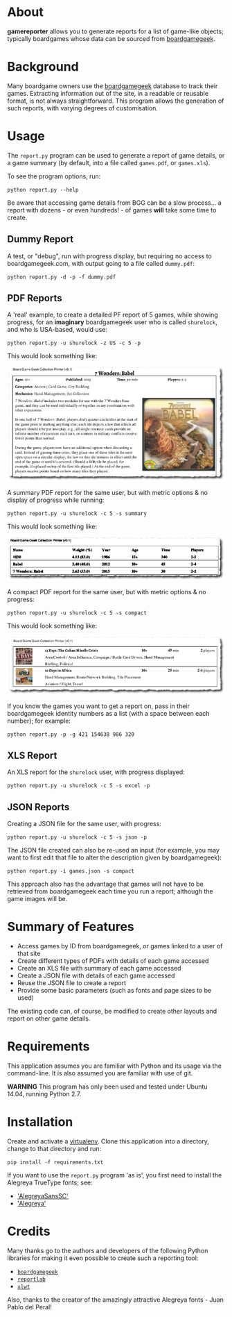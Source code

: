 # About

**gamereporter** allows you to generate reports for a list of game-like
objects; typically boardgames whose data can be sourced from 
[boardgamegeek](http://www.boardgamegeek.com).

# Background

Many boardgame owners use the [boardgamegeek](http://www.boardgamegeek.com) 
database to track their games.  Extracting information out of the site, in a 
readable or reusable format, is not always straightforward.  This program allows 
the generation of such reports, with varying degrees of customisation.

# Usage

The `report.py` program can be used to generate a report of game details, or
a game summary (by default, into a file called `games.pdf`, or `games.xls`).

To see the program options, run:

    python report.py --help

Be aware that accessing game details from BGG can be a slow process... a report
with dozens - or even hundreds! - of games **will** take some time to create.

## Dummy Report

A test, or "debug", run with progress display, but requiring no access to 
boardgamegeek.com, with output going to a file called `dummy.pdf`:

    python report.py -d -p -f dummy.pdf

## PDF Reports

A 'real' example, to create a detailed PF report of 5 games, while showing 
progress, for an **imaginary** boardgamegeek user who is called `shurelock`, 
and who is USA-based, would use:

    python report.py -u shurelock -z US -c 5 -p
    
This would look something like:

![Standard Report](images/standard.png)

A summary PDF report for the same user, but with metric options & no display of
progress while running:

    python report.py -u shurelock -c 5 -s summary
    
This would look something like:

![Summary Report](images/summary.png)
    
A compact PDF report for the same user, but with metric options & no progress:

    python report.py -u shurelock -c 5 -s compact
    
This would look something like:

![Compact Report](images/compact.png)

If you know the games you want to get a report on, pass in their boardgamegeek
identity numbers as a list (with a space between each number); for example:

    python report.py -p -g 421 154638 986 320

## XLS Report

An XLS report for the `shurelock` user, with progress displayed:

    python report.py -u shurelock -c 5 -s excel -p

## JSON Reports

Creating a JSON file for the same user, with progress:

    python report.py -u shurelock -c 5 -s json -p
    
The JSON file created can also be re-used an input (for example, you may want to
first edit that file to alter the description given by boardgamegeek):

    python report.py -i games.json -s compact
    
This approach also has the advantage that games will not have to be retrieved
from boardgamegeek each time you run a report; although the game images will be.

# Summary of Features

- Access games by ID from boardgamegeek, or games linked to a user of that site
- Create different types of PDFs with details of each game accessed
- Create an XLS file with summary of each game accessed
- Create a JSON file with details of each game accessed
- Reuse the JSON file to create a report
- Provide some basic parameters (such as fonts and page sizes to be used)

The existing code can, of course, be modified to create other layouts and report
on other game details.

# Requirements

This application assumes you are familiar with Python and its usage via the
command-line.  It is also assumed you are familiar with use of git.

**WARNING** This program has only been used and tested under Ubuntu 14.04,
running Python 2.7.

# Installation

Create and activate a [virtualenv](https://virtualenv.pypa.io/en/stable/). 
Clone this application into a directory, change to that directory and run:

    pip install -f requirements.txt

If you want to use the `report.py` program 'as is', you first need to install 
the Alegreya TrueType fonts; see:

- ['AlegreyaSansSC'](http://www.1001freefonts.com/alegreya_sans_sc.font)
- ['Alegreya'](https://fontlibrary.org/en/font/alegreya)

# Credits

Many thanks go to the authors and developers of the following Python 
libraries for making it even possible to create such a reporting tool:
- [`boardgamegeek`](https://github.com/lcosmin/boardgamegeek)
- [`reportlab`](http://www.reportlab.com/opensource/)
- [`xlwt`](https://pypi.python.org/pypi/xlwt)

Also, thanks to the creator of the amazingly attractive Alegreya fonts - 
 Juan Pablo del Peral!

